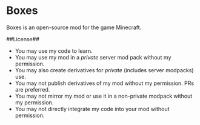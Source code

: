 Boxes
=====
Boxes is an open-source mod for the game Minecraft.

##License##
* You may use my code to learn.
* You may use my mod in a _private_ server mod pack without my permission.
* You may also create derivatives for _private_ (includes server modpacks) use.
* You may not publish derivatives of my mod without my permission. PRs are preferred.
* You may not mirror my mod or use it in a non-private modpack without my permission.
* You may not directly integrate my code into your mod without permission.
